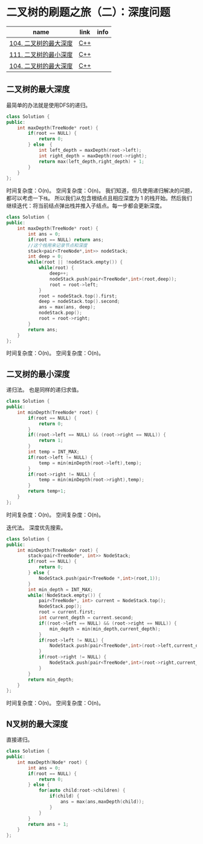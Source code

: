 # 二叉树的刷题之旅（二）：深度问题
| name  | link  | info  |
|---|---|---|
|[104. 二叉树的最大深度](https://leetcode-cn.com/problems/binary-tree-preorder-traversal/)     | [C++](https://github.com/BiBoyang/Algorithm_Rex/blob/master/LeetCode/LeetCode_0144.md)  |   |
|[111. 二叉树的最小深度](https://leetcode-cn.com/problems/binary-tree-preorder-traversal/)     | [C++](https://github.com/BiBoyang/Algorithm_Rex/blob/master/LeetCode/LeetCode_0144.md)  |   |
|[104. 二叉树的最大深度](https://leetcode-cn.com/problems/binary-tree-preorder-traversal/)     | [C++](https://github.com/BiBoyang/Algorithm_Rex/blob/master/LeetCode/LeetCode_0144.md)  |   |

## 二叉树的最大深度
最简单的办法就是使用DFS的递归。
```C++
class Solution {
public:
    int maxDepth(TreeNode* root) {
        if(root == NULL) {
            return 0;
        } else  {
            int left_depth = maxDepth(root->left);
            int right_depth = maxDepth(root->right);
            return max(left_depth,right_depth) + 1;
        }
    }
};
```
时间复杂度：O(n)。
空间复杂度：O(n)。
我们知道，但凡使用递归解决的问题，都可以考虑一下`栈`。
所以我们从包含根结点且相应深度为 1 的栈开始。然后我们继续迭代：将当前结点弹出栈并推入子结点。每一步都会更新深度。

```C++
class Solution {
public:
    int maxDepth(TreeNode* root) {
        int ans = 0;
        if(root == NULL) return ans;
        //这个栈用来记录节点和深度
        stack<pair<TreeNode*,int>> nodeStack;
        int deep = 0;
        while(root || !nodeStack.empty()) {
            while(root) {
                deep++;
                nodeStack.push(pair<TreeNode*,int>(root,deep));
                root = root->left;
            }
            root = nodeStack.top().first;
            deep = nodeStack.top().second;
            ans = max(ans, deep);
            nodeStack.pop();
            root = root->right;
        }
        return ans;
    }
};

```
时间复杂度：O(n)。
空间复杂度：O(n)。


## 二叉树的最小深度
递归法。
也是同样的递归求值。
```C++
class Solution {
public:
    int minDepth(TreeNode* root) {
        if(root == NULL) {
            return 0;
        }
        if((root->left == NULL) && (root->right == NULL)) {
            return 1;
        }
        int temp = INT_MAX;
        if(root->left != NULL) {
            temp = min(minDepth(root->left),temp);
        }
        if(root->right != NULL) {
            temp = min(minDepth(root->right),temp);
        }
        return temp+1;
    }
};
```
时间复杂度：O(n)。
空间复杂度：O(n)。

迭代法。
深度优先搜索。
```C++
class Solution {
public:
    int minDepth(TreeNode* root) {
        stack<pair<TreeNode*, int>> NodeStack;
        if(root == NULL) {
            return 0;
        } else {
            NodeStack.push(pair<TreeNode *,int>(root,1));
        }
        int min_depth = INT_MAX;
        while(!NodeStack.empty()) {
            pair<TreeNode*, int> current = NodeStack.top();
            NodeStack.pop();
            root = current.first;
            int current_depth = current.second;
            if((root->left == NULL) && (root->right == NULL)) {
                min_depth = min(min_depth,current_depth);
            }
            if(root->left != NULL) {
                NodeStack.push(pair<TreeNode*,int>(root->left,current_depth + 1));
            }
            if(root->right != NULL) {
                NodeStack.push(pair<TreeNode*,int>(root->right,current_depth + 1));
            }
        }
        return min_depth;
    }
};
```
时间复杂度：O(n)。
空间复杂度：O(n)。


## N叉树的最大深度
直接递归。
```C++
class Solution {
public:
    int maxDepth(Node* root) {
        int ans = 0;
        if(root == NULL) {
            return 0;
        } else {
            for(auto child:root->children) {
                if(child) {
                    ans = max(ans,maxDepth(child));
                }
            }
        }
        return ans + 1;
    }
};
```

